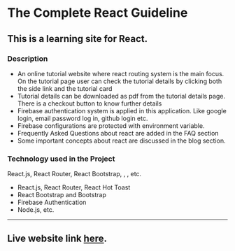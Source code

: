 # The Complete React Guideline

## This is a learning site for React.

### Description

- An online tutorial website where react routing system is the main focus. On the tutorial page user can check the tutorial details by clicking both the side link and the tutorial card
- Tutorial details can be downloaded as pdf from the tutorial details page. There is a checkout button to know further details
- Firebase authentication system is applied in this application. Like google login, email password log in, github login etc.
- Firebase configurations are protected with environment variable.
- Frequently Asked Questions about react are added in the FAQ section
- Some important concepts about react are discussed in the blog section.

### Technology used in the Project

React.js, React Router, React Bootstrap, , , etc.

- React.js, React Router, React Hot Toast
- React Bootstrap and Bootstrap
- Firebase Authentication
- Node.js, etc.

---

## Live website link [here](https://the-complete-react-guideline.web.app).
